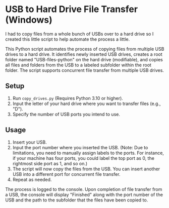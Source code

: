 # USB to Hard Drive File Transfer (Windows)
I had to copy files from a whole bunch of USBs over to a hard drive so I created this little script to help automate the process a little.

This Python script automates the process of copying files from multiple USB drives to a hard drive. It identifies newly inserted USB drives, creates a root folder named "USB-files-python" on the hard drive (modifiable), and copies all files and folders from the USB to a labeled subfolder within the root folder. The script supports concurrent file transfer from multiple USB drives.

## Setup 
1. Run `copy_drives.py` (Requires Python 3.10 or higher).
2. Input the letter of your hard drive where you want to transfer files (e.g., "D").
3. Specify the number of USB ports you intend to use.

## Usage
1. Insert your USB.
2. Input the port number where you inserted the USB. (Note: Due to limitations, you need to manually assign labels to the ports. For instance, if your machine has four ports, you could label the top port as 0, the rightmost side port as 1, and so on.)
3. The script will now copy the files from the USB. You can insert another USB into a different port for concurrent file transfer.
4. Repeat as needed.

The process is logged to the console. Upon completion of file transfer from a USB, the console will display "Finished" along with the port number of the USB and the path to the subfolder that the files have been copied to.

